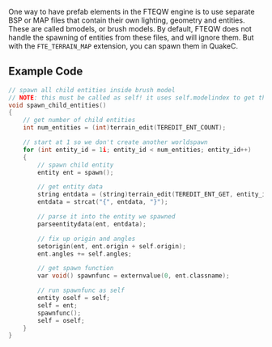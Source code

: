 
One way to have prefab elements in the FTEQW engine is to use separate BSP or
MAP files that contain their own lighting, geometry and entities. These are
called bmodels, or brush models. By default, FTEQW does not handle the spawning
of entities from these files, and will ignore them. But with the
`FTE_TERRAIN_MAP` extension, you can spawn them in QuakeC.

## Example Code

```c
// spawn all child entities inside brush model
// NOTE: this must be called as self! it uses self.modelindex to get the bmodel
void spawn_child_entities()
{
	// get number of child entities
	int num_entities = (int)terrain_edit(TEREDIT_ENT_COUNT);

	// start at 1 so we don't create another worldspawn
	for (int entity_id = 1i; entity_id < num_entities; entity_id++)
	{
		// spawn child entity
		entity ent = spawn();

		// get entity data
		string entdata = (string)terrain_edit(TEREDIT_ENT_GET, entity_id);
		entdata = strcat("{", entdata, "}");

		// parse it into the entity we spawned
		parseentitydata(ent, entdata);

		// fix up origin and angles
		setorigin(ent, ent.origin + self.origin);
		ent.angles += self.angles;

		// get spawn function
		var void() spawnfunc = externvalue(0, ent.classname);

		// run spawnfunc as self
		entity oself = self;
		self = ent;
		spawnfunc();
		self = oself;
	}
}
```
